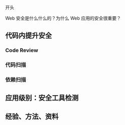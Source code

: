 开头

Web 安全是什么什么的？为什么 Web 应用的安全很重要？

代码内提升安全
---

### Code Review

### 代码扫描


### 依赖扫描

应用级别：安全工具检测
---

### 

经验、方法、资料
---



